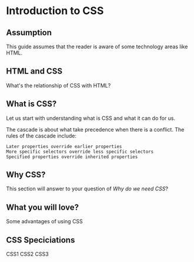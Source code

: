 Introduction to CSS
===================

Assumption
----------
This guide assumes that the reader is aware of some technology areas like HTML.

HTML and CSS
------------
What's the relationship of CSS with HTML?

What is CSS?
------------
Let us start with understanding what is CSS and what it can do for us.

The cascade is about what take precedence when there is a conflict. The rules of the cascade include:

    Later properties override earlier properties
    More specific selectors override less specific selectors
    Specified properties override inherited properties


Why CSS?
--------
This section will answer to your question of *Why do we need CSS*?

What you will love?
-------------------
Some advantages of using CSS


CSS Speciciations
-----------------

CSS1
CSS2
CSS3
